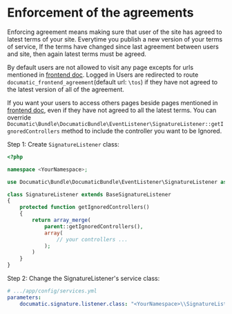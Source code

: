 Enforcement of the agreements
=============================

Enforcing agreement means making sure that user of the site has agreed to latest terms of your site. Everytime you publish a new version of your terms of service, If the terms have changed since last agreement between users and site, then again latest terms must be agreed.

By default users are not allowed to visit any page excepts for urls mentioned in [frontend doc](Resources/doc/frontend.md). Logged in Users are redirected to route `documatic_frontend_agreement`(default url: `\tos`) if they have not agreed to the latest version of all of the agreement.

If you want your users to access others pages beside pages mentioned in [frontend doc](Resources/doc/frontend.md), even if they have not agreed to all the latest terms. You can override `Documatic\Bundle\DocumaticBundle\EventListener\SignatureListener::getIgnoredControllers` method to include the controller you want to be Ignored.

Step 1: Create `SignatureListener` class:

```php
<?php

namespace <YourNamespace>;

use Documatic\Bundle\DocumaticBundle\EventListener\SignatureListener as BaseSignatureListener;

class SignatureListener extends BaseSignatureListener
{
    protected function getIgnoredControllers()
    {
        return array_merge(
            parent::getIgnoredControllers(),
            array(
                // your controllers ...
            );
        )
    }
}

```

Step 2: Change the SignatureListener's service class:

```yaml
# .../app/config/services.yml
parameters:
    documatic.signature.listener.class: "<YourNamespace>\\SignatureListener"
```

